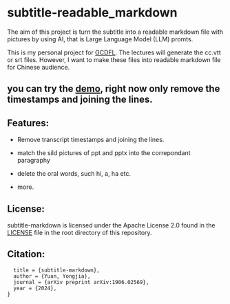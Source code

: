 # subtitle-readable_markdown

The aim of this project is turn the subtitle into a readable markdown file with pictures by using AI, that is Large Language Model (LLM) promts. 

This is my personal project for [GCDFL](https://www.gcdfl.org/). The lectures will generate the cc.vtt or srt files. However, I want to make these files into readable markdown file for Chinese audience. 

## you can try the [demo](https://archive.gcdfl.org/), right now only remove the timestamps and joining the lines. 

## Features:

- Remove transcript timestamps and joining the lines. 

- match the sild pictures of ppt and pptx into the correpondant paragraphy 

- delete the oral words, such hi, a, ha etc. 

- more. 

## License:
subtitle-markdown is licensed under the Apache License 2.0 found in the [LICENSE](https://github.com/Areopaguaworkshop/subtitle-markdown/blob/main/license.md) file in the root directory of this repository.

## Citation:
```@article{areopagus/subtitle-markdown,
  title = {subtitle-markdown},
  author = {Yuan, Yongjia},
  journal = {arXiv preprint arXiv:1906.02569},
  year = {2024},
}

```

